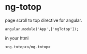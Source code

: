 # ng-totop
page scroll to top directive for angular.


`
  angular.module('App',['ngTotop']);
`

in your html

`
<ng-totop></ng-totop>
`
